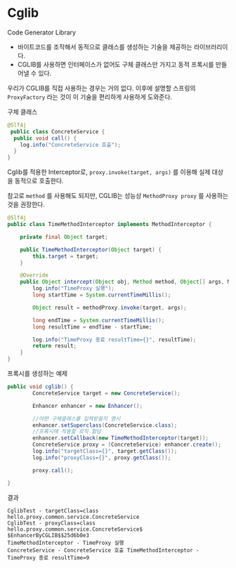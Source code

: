 # Cglib
Code Generator Library
- 바이트코드를 조작해서 동적으로 클래스를 생성하는 기술을 제공하는 라이브러리이다.
- CGLIB를 사용하면 인터페이스가 없어도 구체 클래스만 가지고 동적 프록시를 만들어낼 수 있다.

우리가 CGLIB를 직접 사용하는 경우는 거의 없다. 이후에 설명할 스프링의 `ProxyFactory` 라는 것이 이 기술을 편리하게 사용하게 도와준다.

구체 클래스

```java
@Slf4j
 public class ConcreteService {
  public void call() {
    log.info("ConcreteService 호출");
  }
}
```

Cglib를 적용한 Interceptor로, `proxy.invoke(target, args)` 를 이용해 실제 대상을 동적으로 호출한다.

참고로 `method` 를 사용해도 되지만, CGLIB는 성능상 `MethodProxy proxy` 를 사용하는 것을 권장한다.

```java
@Slf4j
public class TimeMethodInterceptor implements MethodInterceptor {

    private final Object target;

    public TimeMethodInterceptor(Object target) {
        this.target = target;
    }

    @Override
    public Object intercept(Object obj, Method method, Object[] args, MethodProxy methodProxy) throws Throwable {
        log.info("TimeProxy 실행");
        long startTime = System.currentTimeMillis();

        Object result = methodProxy.invoke(target, args);

        long endTime = System.currentTimeMillis();
        long resultTime = endTime - startTime;

        log.info("TimeProxy 종료 resultTime={}", resultTime);
        return result;
    }
}

```

프록시를 생성하는 예제

```java
public void cglib() {
        ConcreteService target = new ConcreteService();

        Enhancer enhancer = new Enhancer();

        //어떤 구체클래스를 입력받을지 명시
        enhancer.setSuperclass(ConcreteService.class);
        //프록시에 적용할 로직 할당
        enhancer.setCallback(new TimeMethodInterceptor(target));
        ConcreteService proxy = (ConcreteService) enhancer.create();
        log.info("targetClass={}", target.getClass());
        log.info("proxyClass={}", proxy.getClass());

        proxy.call();

}
```

결과

```
CglibTest - targetClass=class hello.proxy.common.service.ConcreteService
CglibTest - proxyClass=class hello.proxy.common.service.ConcreteService$
$EnhancerByCGLIB$$25d6b0e3
TimeMethodInterceptor - TimeProxy 실행
ConcreteService - ConcreteService 호출 TimeMethodInterceptor - TimeProxy 종료 resultTime=9
```
